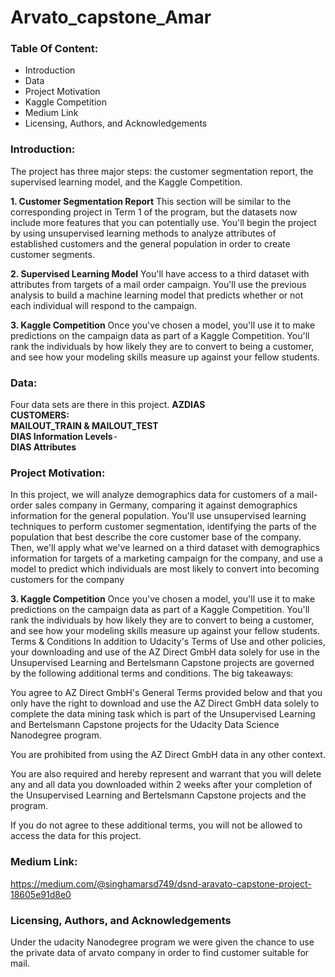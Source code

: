# Arvato_capstone_Amar

### Table Of Content:
 - Introduction
 - Data
 - Project Motivation
 - Kaggle Competition
 - Medium Link
 - Licensing, Authors, and Acknowledgements

### Introduction:
The project has three major steps: the customer segmentation report, the supervised learning model, and the Kaggle Competition.<br>

**1. Customer Segmentation Report**
This section will be similar to the corresponding project in Term 1 of the program, but the datasets now include more features that you can potentially use. You'll begin the project by using unsupervised learning methods to analyze attributes of established customers and the general population in order to create customer segments.

**2. Supervised Learning Model**
You'll have access to a third dataset with attributes from targets of a mail order campaign. You'll use the previous analysis to build a machine learning model that predicts whether or not each individual will respond to the campaign.

**3. Kaggle Competition**
Once you've chosen a model, you'll use it to make predictions on the campaign data as part of a Kaggle Competition. You'll rank the individuals by how likely they are to convert to being a customer, and see how your modeling skills measure up against your fellow students.

### Data:
Four data sets are there in this project.
**AZDIAS**<br>
**CUSTOMERS:** <br>
**MAILOUT_TRAIN & MAILOUT_TEST**<br>
**DIAS Information Levels** -<br>
**DIAS Attributes** <br>

 ### Project Motivation:
 In this project, we will analyze demographics data for customers of a mail-order sales company in Germany, comparing it against demographics information for the general population. You'll use unsupervised learning techniques to perform customer segmentation, identifying the parts of the population that best describe the core customer base of the company. Then, we'll apply what we've learned on a third dataset with demographics information for targets of a marketing campaign for the company, and use a model to predict which individuals are most likely to convert into becoming customers for the company

**3. Kaggle Competition**
Once you've chosen a model, you'll use it to make predictions on the campaign data as part of a Kaggle Competition. You'll rank the individuals by how likely they are to convert to being a customer, and see how your modeling skills measure up against your fellow students.
Terms & Conditions
In addition to Udacity's Terms of Use and other policies, your downloading and use of the AZ Direct GmbH data solely for use in the Unsupervised Learning and Bertelsmann Capstone projects are governed by the following additional terms and conditions. The big takeaways:

You agree to AZ Direct GmbH's General Terms provided below and that you only have the right to download and use the AZ Direct GmbH data solely to complete the data mining task which is part of the Unsupervised Learning and Bertelsmann Capstone projects for the Udacity Data Science Nanodegree program.

You are prohibited from using the AZ Direct GmbH data in any other context.

You are also required and hereby represent and warrant that you will delete any and all data you downloaded within 2 weeks after your completion of the Unsupervised Learning and Bertelsmann Capstone projects and the program.

If you do not agree to these additional terms, you will not be allowed to access the data for this project.

### Medium Link:
https://medium.com/@singhamarsd749/dsnd-aravato-capstone-project-18605e91d8e0


### Licensing, Authors, and Acknowledgements
Under the udacity Nanodegree program we were given the chance to use the private data of arvato company in order to find customer suitable for mail.
